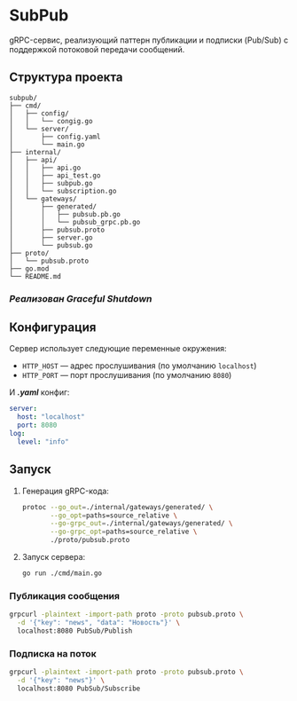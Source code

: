 # SubPub

gRPC-сервис, реализующий паттерн публикации и подписки (Pub/Sub) с поддержкой потоковой передачи сообщений.

## Структура проекта

```
subpub/
├── cmd/
│   ├── config/
│   │   └── congig.go
│   └── server/
│       ├── config.yaml
│       └── main.go
├── internal/
│   ├── api/
│   │   ├── api.go
│   │   ├── api_test.go
│   │   ├── subpub.go
│   │   └── subscription.go
│   └── gateways/
│       ├── generated/
│       │   ├── pubsub.pb.go
│       │   └── pubsub_grpc.pb.go       
│       ├── pubsub.proto
│       ├── server.go
│       └── pubsub.go
├── proto/
│   └── pubsub.proto
├── go.mod
└── README.md
```

###  ___***Реализован Graceful Shutdown***___

## Конфигурация

Сервер использует следующие переменные окружения:

* `HTTP_HOST` — адрес прослушивания (по умолчанию `localhost`)
* `HTTP_PORT` — порт прослушивания (по умолчанию `8080`)

И ***.yaml*** конфиг:

```yaml
server:
  host: "localhost"
  port: 8080
log:
  level: "info"
```

## Запуск

1. Генерация gRPC-кода:

   ```bash
   protoc --go_out=./internal/gateways/generated/ \
          --go_opt=paths=source_relative \
          --go-grpc_out=./internal/gateways/generated/ \
          --go-grpc_opt=paths=source_relative \
          ./proto/pubsub.proto
   ```

2. Запуск сервера:

   ```bash
   go run ./cmd/main.go
   ```

### Публикация сообщения

```bash
grpcurl -plaintext -import-path proto -proto pubsub.proto \
  -d '{"key": "news", "data": "Новость"}' \
  localhost:8080 PubSub/Publish
```


### Подписка на поток

```bash
grpcurl -plaintext -import-path proto -proto pubsub.proto \
  -d '{"key": "news"}' \
  localhost:8080 PubSub/Subscribe
```

